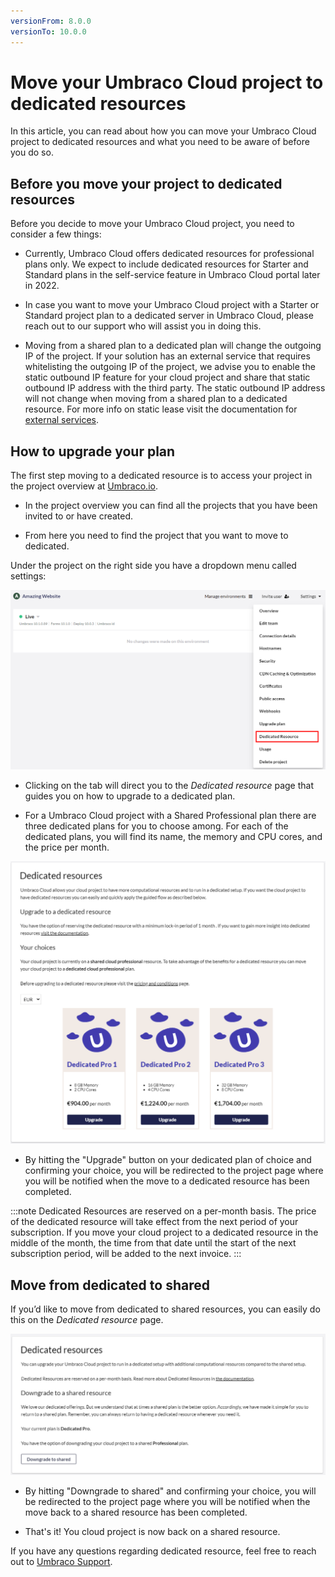 ```yaml
---
versionFrom: 8.0.0
versionTo: 10.0.0
---
```


# Move your Umbraco Cloud project to dedicated resources

In this article, you can read about how you can move your Umbraco Cloud project to dedicated resources and what you need to be aware of before you do so.

## Before you move your project to dedicated resources

Before you decide to move your Umbraco Cloud project, you need to consider a few things:

- Currently, Umbraco Cloud offers dedicated resources for professional plans only. We expect to include dedicated resources for Starter and Standard plans in the self-service feature in Umbraco Cloud portal later in 2022.

- In case you want to move your Umbraco Cloud project with a Starter or Standard project plan to a dedicated server in Umbraco Cloud, please reach out to our support who will assist you in doing this.

- Moving from a shared plan to a dedicated plan will change the outgoing IP of the project. If your solution has an external service that requires whitelisting the outgoing IP of the project, we advise you to enable the static outbound IP feature for your cloud project and share that static outbound IP address with the third party. The static outbound IP address will not change when moving from a shared plan to a dedicated resource. For more info on static lease visit the documentation for [external services](https://our.umbraco.com/documentation/Umbraco-Cloud/Set-Up/External-Services/).


## How to upgrade your plan

The first step moving to a dedicated resource is to access your project in the project overview at [Umbraco.io](https://www.s1.umbraco.io/projects).

- In the project overview you can find all the projects that you have been invited to or have created.

- From here you need to find the project that you want to move to dedicated.

Under the project on the right side you have a dropdown menu called settings:

![Upgrade plan step 1](images/Step1.png)

- Clicking on the tab will direct you to the _Dedicated resource_ page that guides you on how to upgrade to a dedicated plan.

- For a Umbraco Cloud project with a Shared Professional plan there are three dedicated plans for you to choose among. For each of the dedicated plans, you will find its name, the memory and CPU cores, and the price per month.

![Upgrade plan step 1](images/Step2.png)

- By hitting the "Upgrade" button on your dedicated plan of choice and confirming your choice, you will be redirected to the project page where you will be notified when the move to a dedicated resource has been completed.

:::note Dedicated Resources are reserved on a per-month basis.
The price of the dedicated resource will take effect from the next period of your subscription.
If you move your cloud project to a dedicated resource in the middle of the month, the time from that date until the start of the next subscription period, will be added to the next invoice. :::

## Move from dedicated to shared

If you’d like to move from dedicated to shared resources, you can easily do this on the _Dedicated resource_ page.

![Upgrade plan step 1](images/Downgrade.png)

- By hitting "Downgrade to shared" and confirming your choice, you will be redirected to the project page where you will be notified when the move back to a shared resource has been completed.

- That's it! You cloud project is now back on a shared resource.

If you have any questions regarding dedicated resource, feel free to reach out to [Umbraco Support](mailto:contact@umbraco.com).
